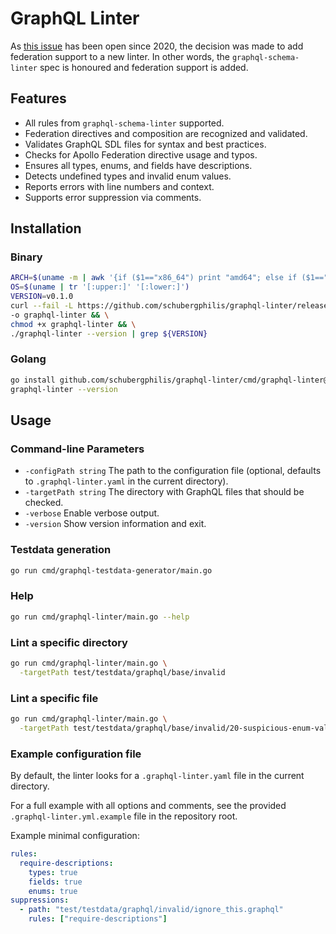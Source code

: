 # GraphQL Linter

As [this issue](https://github.com/cjoudrey/graphql-schema-linter/issues/210)
has been open since 2020, the decision was made to add federation support to a
new linter. In other words, the `graphql-schema-linter` spec is honoured and
federation support is added.

## Features

- All rules from `graphql-schema-linter` supported.
- Federation directives and composition are recognized and validated.
- Validates GraphQL SDL files for syntax and best practices.
- Checks for Apollo Federation directive usage and typos.
- Ensures all types, enums, and fields have descriptions.
- Detects undefined types and invalid enum values.
- Reports errors with line numbers and context.
- Supports error suppression via comments.

## Installation

### Binary

```zsh
ARCH=$(uname -m | awk '{if ($1=="x86_64") print "amd64"; else if ($1=="arm64" || $1=="aarch64") print "arm64"; else { print "Unsupported architecture: " $1 > "/dev/stderr"; exit 1 }}')
OS=$(uname | tr '[:upper:]' '[:lower:]')
VERSION=v0.1.0
curl --fail -L https://github.com/schubergphilis/graphql-linter/releases/download/${VERSION}/graphql-linter-${VERSION}-${OS}-${ARCH} \
-o graphql-linter && \
chmod +x graphql-linter && \
./graphql-linter --version | grep ${VERSION}
```

### Golang

```zsh
go install github.com/schubergphilis/graphql-linter/cmd/graphql-linter@v0.1.0 && \
graphql-linter --version
```

## Usage

### Command-line Parameters

- `-configPath string`
  The path to the configuration file (optional, defaults to `.graphql-linter.yaml` in the current directory).
- `-targetPath string`
  The directory with GraphQL files that should be checked.
- `-verbose`
  Enable verbose output.
- `-version`
  Show version information and exit.

### Testdata generation

```zsh
go run cmd/graphql-testdata-generator/main.go
```

### Help

```zsh
go run cmd/graphql-linter/main.go --help
```

### Lint a specific directory

```zsh
go run cmd/graphql-linter/main.go \
  -targetPath test/testdata/graphql/base/invalid
```

### Lint a specific file

```zsh
go run cmd/graphql-linter/main.go \
  -targetPath test/testdata/graphql/base/invalid/20-suspicious-enum-value.graphql
```

### Example configuration file

By default, the linter looks for a `.graphql-linter.yaml` file in the current directory.

For a full example with all options and comments, see the provided `.graphql-linter.yml.example` file in the repository root.

Example minimal configuration:

```yaml
rules:
  require-descriptions:
    types: true
    fields: true
    enums: true
suppressions:
  - path: "test/testdata/graphql/invalid/ignore_this.graphql"
    rules: ["require-descriptions"]
```
